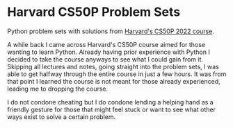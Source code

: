 # Harvard CS50P Problem Sets
Python problem sets with solutions from [Harvard's CS50P 2022 course](https://cs50.harvard.edu/python/2022/).

A while back I came across Harvard's CS50P course aimed for those wanting to learn Python. Already having prior experience with Python I decided to take the course anyways to see what I could gain from it. Skipping all lectures and notes, going straight into the problem sets, I was able to get halfway through the entire course in just a few hours. It was from that point I learned the course is not meant for those already experienced, leading me to dropping the course.

I do not condone cheating but I do condone lending a helping hand as a friendly gesture for those that might feel stuck or want to see what other ways exist to solve a certain problem.
